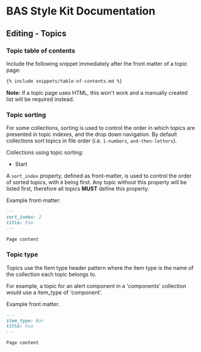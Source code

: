 # BAS Style Kit Documentation

## Editing - Topics

### Topic table of contents

Include the following snippet immediately after the front matter of a topic page:

```markdown
{% include snippets/table-of-contents.md %}
```

**Note:** If a topic page uses HTML, this won't work and a manually created list will be required instead.

### Topic sorting

For some collections, sorting is used to control the order in which topics are presented in topic indexes, and the drop
down navigation. By default collections sort topics in file order (i.e. `1-numbers`, `and-then-letters`).

Collections using topic sorting:

* Start

A `sort_index` property, defined as front-matter, is used to control the order of sorted topics, with `0` being first.
Any topic without this property will be listed first, therefore all topics **MUST** define this property.

Example front-matter:

```markdown
---
sort_index: 2
title: Foo
---

Page content
```

### Topic type

Topics use the Item type header pattern where the item type is the name of the collection each topic belongs to.

For example, a topic for an alert component in a 'components' collection would use a item_type of 'component'.

Example front matter.


```markdown
---
item_type: Bar
title: Foo
---

Page content
```
